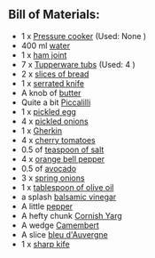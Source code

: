 [Pressure cooker]:Parts/PressureCook.md
[water]:missing
[ham joint]:missing
[Tupperware tubs]:Parts/Tupperware.md
[slices of bread]:bread.md
[serrated knife]:missing
[butter]:missing
[Piccalilli]:missing
[pickled egg]:missing
[pickled onions]:missing
[Gherkin]:missing
[cherry tomatoes]:missing
[teaspoon of salt]:linktosalt.md
[orange bell pepper]:missing
[avocado]:missing
[spring onions]:missing
[tablespoon of olive oil]:missing
[balsamic vinegar]:missing
[pepper]:missing
[Cornish Yarg]:missing
[Camembert]:missing
[bleu d'Auvergne]:missing
[sharp kife]:missing
## Bill of Materials:

* 1 x  [Pressure cooker]  (Used: None )
* 400 ml [water]
* 1 x  [ham joint]
* 7 x  [Tupperware tubs]  (Used: 4 )
* 2 x  [slices of bread]
* 1 x  [serrated knife]
* A knob of [butter]
* Quite a bit [Piccalilli]
* 1 x  [pickled egg]
* 4 x  [pickled onions]
* 1 x  [Gherkin]
* 4 x  [cherry tomatoes]
* 0.5 of  [teaspoon of salt]
* 4 x  [orange bell pepper]
* 0.5 of  [avocado]
* 3 x  [spring onions]
* 1 x  [tablespoon of olive oil]
* a splash [balsamic vinegar]
* A little [pepper]
* A hefty chunk [Cornish Yarg]
* A wedge [Camembert]
* A slice [bleu d'Auvergne]
* 1 x  [sharp kife]
